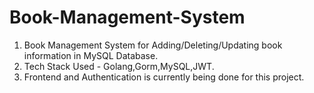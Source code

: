 # Book-Management-System

1. Book Management System for Adding/Deleting/Updating book information in MySQL Database.
2. Tech Stack Used - Golang,Gorm,MySQL,JWT.
3. Frontend and Authentication is currently being done for this project.
